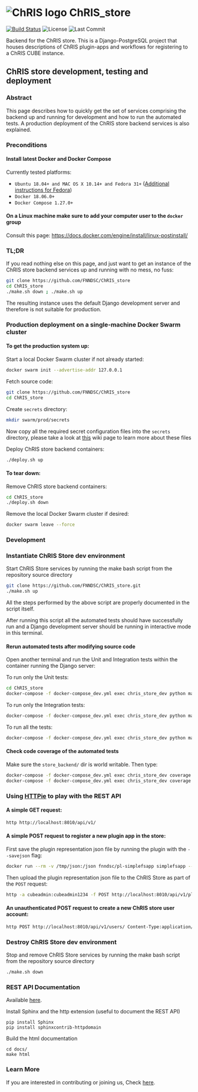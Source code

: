 # ![ChRIS logo](https://github.com/FNNDSC/ChRIS_store/blob/master/docs/assets/logo_chris.png) ChRIS_store
[![Build Status](https://travis-ci.org/FNNDSC/ChRIS_store.svg?branch=master)](https://travis-ci.org/FNNDSC/ChRIS_store)
![License][license-badge]
![Last Commit][last-commit-badge]

Backend for the ChRIS store. This is a Django-PostgreSQL project that houses descriptions of ChRIS plugin-apps and workflows for registering to a ChRIS CUBE instance.

## ChRIS store development, testing and deployment

### Abstract

This page describes how to quickly get the set of services comprising the backend up and running for development and how to run the automated tests. A production deployment of the ChRIS store backend services is also explained.

### Preconditions

#### Install latest Docker and Docker Compose 

Currently tested platforms:
* ``Ubuntu 18.04+ and MAC OS X 10.14+ and Fedora 31+`` ([Additional instructions for Fedora](https://github.com/mairin/ChRIS_store/wiki/Getting-the-ChRIS-Store-to-work-on-Fedora))
* ``Docker 18.06.0+``
* ``Docker Compose 1.27.0+``

#### On a Linux machine make sure to add your computer user to the ``docker`` group 

Consult this page: https://docs.docker.com/engine/install/linux-postinstall/

### TL;DR

If you read nothing else on this page, and just want to get an instance of the ChRIS store backend services up and 
running with no mess, no fuss:

```bash
git clone https://github.com/FNNDSC/ChRIS_store
cd ChRIS_store
./make.sh down ; ./make.sh up
```

The resulting instance uses the default Django development server and therefore is not suitable for production.

### Production deployment on a single-machine Docker Swarm cluster

#### To get the production system up:

Start a local Docker Swarm cluster if not already started:

```bash
docker swarm init --advertise-addr 127.0.0.1
```

Fetch source code:

```bash
git clone https://github.com/FNNDSC/ChRIS_store
cd ChRIS_store
```

Create ``secrets`` directory:

```bash
mkdir swarm/prod/secrets
```

Now copy all the required secret configuration files into the ``secrets`` directory, please take a look at 
[this](https://github.com/FNNDSC/ChRIS_store/wiki/ChRIS-store-backend-production-services-secret-configuration-files) 
wiki page to learn more about these files 

Deploy ChRIS store backend containers:

```bash
./deploy.sh up
```

#### To tear down:

Remove ChRIS store backend containers:

```bash
cd ChRIS_store
./deploy.sh down
```

Remove the local Docker Swarm cluster if desired:

```bash
docker swarm leave --force
```


### Development

### Instantiate ChRIS Store dev environment

Start ChRIS Store services by running the make bash script from the repository source directory

```bash
git clone https://github.com/FNNDSC/ChRIS_store.git
./make.sh up
```
All the steps performed by the above script are properly documented in the script itself. 

After running this script all the automated tests should have successfully run and a Django development server should be running in interactive mode in this terminal.

#### Rerun automated tests after modifying source code

Open another terminal and run the Unit and Integration tests within the container running the Django server:

To run only the Unit tests:

```bash
cd ChRIS_store
docker-compose -f docker-compose_dev.yml exec chris_store_dev python manage.py test --exclude-tag integration
```

To run only the Integration tests:

```bash
docker-compose -f docker-compose_dev.yml exec chris_store_dev python manage.py test --tag integration
```

To run all the tests:

```bash
docker-compose -f docker-compose_dev.yml exec chris_store_dev python manage.py test 
```


#### Check code coverage of the automated tests
Make sure the ``store_backend/`` dir is world writable. Then type:

```bash
docker-compose -f docker-compose_dev.yml exec chris_store_dev coverage run --source=plugins,pipelines,users manage.py test
docker-compose -f docker-compose_dev.yml exec chris_store_dev coverage report
```

### Using [HTTPie](https://httpie.org/) to play with the REST API 

#### A simple GET request:
```bash
http http://localhost:8010/api/v1/
```

#### A simple POST request to register a new plugin app in the store:
First save the plugin representation json file by running the plugin with the `--savejson` flag:
```bash
docker run --rm -v /tmp/json:/json fnndsc/pl-simplefsapp simplefsapp --savejson /json
```
Then upload the plugin representation json file to the ChRIS Store as part of the `POST` request:
```bash
http -a cubeadmin:cubeadmin1234 -f POST http://localhost:8010/api/v1/plugins/ dock_image=fnndsc/pl-simplefsapp descriptor_file@/tmp/json/SimpleFSApp.json public_repo=https://github.com/FNNDSC/pl-simplefsapp name=pl-simplefsapp
```

#### An unauthenticated POST request to create a new ChRIS store user account:
```bash
http POST http://localhost:8010/api/v1/users/ Content-Type:application/vnd.collection+json Accept:application/vnd.collection+json template:='{"data":[{"name":"email","value":"developer@babymri.org"}, {"name":"password","value":"newstoreuser1234"}, {"name":"username","value":"newstoreuser"}]}'
```

### Destroy ChRIS Store dev environment

Stop and remove ChRIS Store services by running the make bash script from the repository source directory

```bash
./make.sh down
```

### REST API Documentation

Available [here](https://fnndsc.github.io/ChRIS_store).

Install Sphinx and the http extension (useful to document the REST API)
```
pip install Sphinx
pip install sphinxcontrib-httpdomain
```

Build the html documentation
```
cd docs/
make html
```


[license-badge]: https://img.shields.io/github/license/fnndsc/chris_store.svg
[last-commit-badge]: https://img.shields.io/github/last-commit/fnndsc/chris_store.svg

### Learn More

If you are interested in contributing or joining us, Check [here](http://chrisproject.org/join-us).
